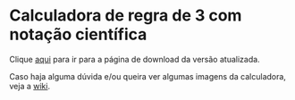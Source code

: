 # Calculadora de regra de 3 com notação científica

Clique [aqui](https://github.com/andreszlima/Regra-de-3/releases/latest) para ir para a página de download da versão atualizada.

Caso haja alguma dúvida e/ou queira ver algumas imagens da calculadora, veja a [wiki](https://github.com/andreszlima/Regra-de-3/wiki/Principal).
